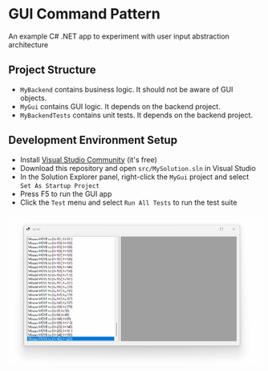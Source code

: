# GUI Command Pattern

An example C# .NET app to experiment with user input abstraction architecture

## Project Structure
* `MyBackend` contains business logic. It should not be aware of GUI objects.
* `MyGui` contains GUI logic. It depends on the backend project.
* `MyBackendTests` contains unit tests. It depends on the backend project.

## Development Environment Setup

* Install [Visual Studio Community](https://visualstudio.microsoft.com/vs/community/) (it's free)
* Download this repository and open `src/MySolution.sln` in Visual Studio
* In the Solution Explorer panel, right-click the `MyGui` project and select `Set As Startup Project`
* Press F5 to run the GUI app
* Click the `Test` menu and select `Run All Tests` to run the test suite

![](dev/screenshot.gif)